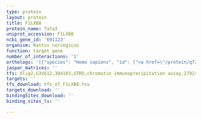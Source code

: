 ```yaml
---
type: protein
layout: protein
title: F1LXB8
protein_name: Tafa3
uniprot_accession: F1LXB8
ncbi_gene_id: '691123'
organism: Rattus norvegicus
function: target gene
number_of_interactions: '1'
orthologs: '[{"species": "Homo sapiens", "id": ["<a href=\"/protein/q7z5a8\">Q7Z5A8</a>"]}, {"species": "Danio rerio", "id": ["<a href=\"/protein/q08b94\">Q08B94</a>", "E7FC03", "<a href=\"/protein/b0r1f7\">B0R1F7</a>"]}, {"species": "Mus musculus", "id": ["<a href=\"/protein/q7tpg6\">Q7TPG6</a>"]}]'
jaspar_matrices: ''
tfs: Olig2,G3V612,304103,GTRD,chromatin immunoprecipitation assay,27924024%5Buid%5D,No
targets: ''
tfs_download: tfs_of_F1LXB8.tsv
targets_download: ''
bindingSites_download: ''
binding_sites_ls: ''

---
```

